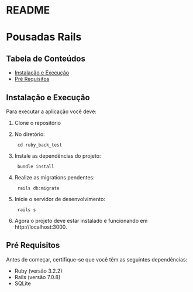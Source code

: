 # README
# Pousadas Rails

## Tabela de Conteúdos
- [Instalação e Execução](#instalação-e-execução)
- [Pré Requisitos](#pré-requisitos)
## Instalação e Execução
Para executar a aplicação você deve:
1. Clone o repositório

2. No diretório: 

        cd ruby_back_test

3. Instale as dependências do projeto:

        bundle install

4. Realize as migrations pendentes:
   
        rails db:migrate
   
5. Inicie o servidor de desenvolvimento:

        rails s

6. Agora o projeto deve estar instalado e funcionando em http://localhost:3000.
## Pré Requisitos
Antes de começar, certifique-se que você têm as seguintes dependências:
- Ruby (versão 3.2.2)
- Rails (versão 7.0.8)
- SQLite
